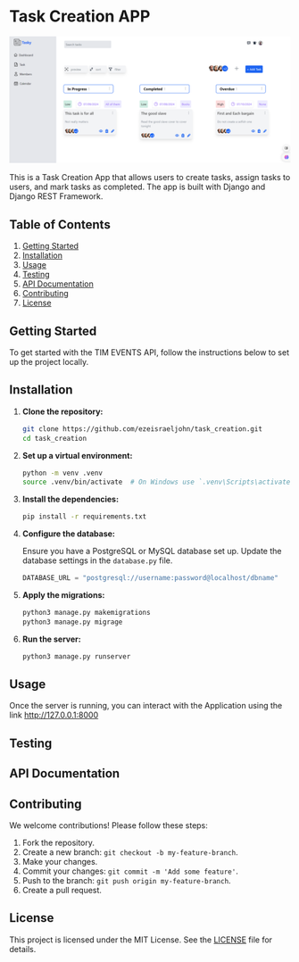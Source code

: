 # Task Creation APP
![Task Creation](task_creation.png)

This is a Task Creation App that allows users to create tasks, assign tasks to users, and mark tasks as completed. The app is built with Django and Django REST Framework.

## Table of Contents

1. [Getting Started](#getting-started)
2. [Installation](#installation)
3. [Usage](#usage)
4. [Testing](#testing)
5. [API Documentation](#api-documentation)
6. [Contributing](#contributing)
7. [License](#license)

## Getting Started

To get started with the TIM EVENTS API, follow the instructions below to set up the project locally.

## Installation

1. **Clone the repository:**

    ```bash
    git clone https://github.com/ezeisraeljohn/task_creation.git
    cd task_creation
    ```

2. **Set up a virtual environment:**

    ```bash
    python -m venv .venv
    source .venv/bin/activate  # On Windows use `.venv\Scripts\activate`
    ```

3. **Install the dependencies:**

    ```bash
    pip install -r requirements.txt
    ```

4. **Configure the database:**

    Ensure you have a PostgreSQL or MySQL database set up. Update the database settings in the `database.py` file.

    ```python
    DATABASE_URL = "postgresql://username:password@localhost/dbname"
    ```

5. **Apply the migrations:**

    ```bash
    python3 manage.py makemigrations
    python3 manage.py migrage
    ```

6. **Run the server:**

    ```bash
    python3 manage.py runserver
    ```

## Usage

Once the server is running, you can interact with the Application using the link http://127.0.0.1:8000

## Testing

## API Documentation

## Contributing

We welcome contributions! Please follow these steps:

1. Fork the repository.
2. Create a new branch: `git checkout -b my-feature-branch`.
3. Make your changes.
4. Commit your changes: `git commit -m 'Add some feature'`.
5. Push to the branch: `git push origin my-feature-branch`.
6. Create a pull request.

## License

This project is licensed under the MIT License. See the [LICENSE](LICENSE) file for details.
